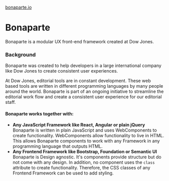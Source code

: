 [bonaparte.io](http://www.bonaparte.io)

# Bonaparte 


Bonaparte is a modular UX front-end framework created at Dow Jones.

### Background
Bonaparte was created to help developers in a large international company like Dow Jones to create consistent user experiences.

At Dow Jones, editorial tools are in constant development. These web based tools are written in different programming languages by many people around the world. 
Bonaparte is part of an ongoing initiative to streamline the editorial work flow and create a consistent user experience for our editorial staff.

#### Bonaparte works together with:
- __Any JavaScript Framework like React, Angular or plain jQuery__<br> Bonaparte is written in plain JavaScript and uses WebComponents to create functionality. WebComponents allow functionality to live in HTML. This allows Bonaparte components to work with any Framework in  any programming language that outputs HTML.
- __Any Frontend Framework like Bootstrap, Foundation or Semantic UI__ <br> Bonaparte is Design agnostic. It's components provide structure but do not come with any design. In addition, no component uses the `class` attribute to create functionality. Therefore, the CSS classes of any Frontend Framework can be used to add styling.

